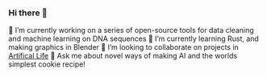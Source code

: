 ### Hi there 👋

<!--
**JELAshford/JELAshford** is a ✨ _special_ ✨ repository because its `README.md` (this file) appears on your GitHub profile.

Here are some ideas to get you started:

- 🔭 I’m currently working on ...
- 🌱 I’m currently learning ...
- 👯 I’m looking to collaborate on ...
- 🤔 I’m looking for help with ...
- 💬 Ask me about ...
- 📫 How to reach me: ...
- 😄 Pronouns: ...
- ⚡ Fun fact: ...
-->

🔭 I’m currently working on a series of open-source tools for data cleaning and machine learning on DNA sequences
🌱 I’m currently learning Rust, and making graphics in Blender
👯 I’m looking to collaborate on projects in [Artifical Life](https://en.wikipedia.org/wiki/Artificial_life)
💬 Ask me about novel ways of making AI and the worlds simplest cookie recipe!
